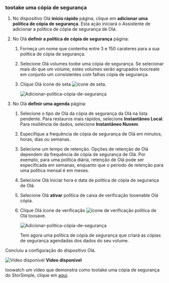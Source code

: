 <!--author=alkohli last changed: 9/17/15-->

### <a name="tootake-a-backup"></a>tootake uma cópia de segurança
1. No dispositivo Olá **início rápido** página, clique em **adicionar uma política de cópia de segurança**. Esta ação iniciará o Assistente de adicionar a política de cópia de segurança de Olá. 
2. No Olá **definir a política de cópia de segurança** página:
   
   1. Forneça um nome que contenha entre 3 e 150 carateres para a sua política de cópia de segurança.
   2. Selecione Olá volumes toobe uma cópia de segurança. Se selecionar mais do que um volume, estes volumes serão agrupados toocreate em conjunto um consistentes com falhas cópia de segurança.
   3. Clique Olá ícone de seta ![ícone de seta](./media/storsimple-take-backup/HCS_ArrowIcon-include.png). 
      
      ![Adicionar-política-cópia-de-segurança](./media/storsimple-take-backup/HCS_AddBackupPolicyWizard1M-include.png)
3. No Olá **definir uma agenda** página:
   
   1. Selecione o tipo de Olá da cópia de segurança da Olá na lista pendente. Para restauros mais rápidos, selecione **Instantâneo Local**. Para resiliência de dados, selecione **Instantâneo Nuvem**.
   2. Especifique a frequência de cópia de segurança de Olá em minutos, horas, dias ou semanas.
   3. Selecione um tempo de retenção. Opções de retenção de Olá dependem da frequência de cópia de segurança de Olá. Por exemplo, para uma política diária, retenção de Olá pode ser especificada em semanas, enquanto que o período de retenção para uma política mensal é em meses.
   4. Selecione Olá Iniciar hora e data de política de cópia de segurança de Olá.
   5. Selecione Olá **ativar** política de caixa de verificação tooenable Olá cópia. 
   6. Clique Olá ícone de verificação ![ícone de verificação](./media/storsimple-take-backup/HCS_CheckIcon-include.png) política de Olá toosave.
      
      ![Adicionar-política-cópia-de-segurança](./media/storsimple-take-backup/HCS_AddBackupPolicyWizard2M-include.png)
      
      Tem agora uma política de cópia de segurança que criará as cópias de segurança agendadas dos dados do seu volume.

Concluiu a configuração do dispositivo Olá. 

![Vídeo disponível](./media/storsimple-take-backup/Video_icon.png) **Vídeo disponível**

toowatch um vídeo que demonstra como tootake uma cópia de segurança do StorSimple, clique em [aqui](https://azure.microsoft.com/documentation/videos/take-a-storsimple-backup/).

